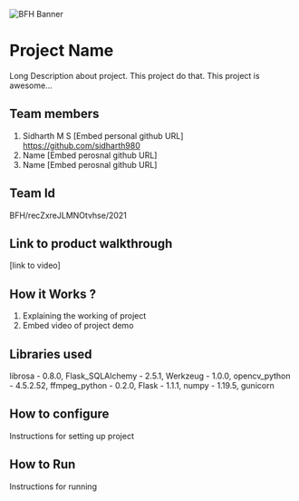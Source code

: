 ![BFH Banner](https://trello-attachments.s3.amazonaws.com/542e9c6316504d5797afbfb9/542e9c6316504d5797afbfc1/39dee8d993841943b5723510ce663233/Frame_19.png)
# Project Name
Long Description about project. This project do that. This project is awesome...
## Team members
1. Sidharth M S [Embed personal github URL] https://github.com/sidharth980
2. Name [Embed perosnal github URL]
3. Name [Embed perosnal github URL]
## Team Id
BFH/recZxreJLMNOtvhse/2021
## Link to product walkthrough
[link to video]
## How it Works ?
1. Explaining the working of project
2. Embed video of project demo
## Libraries used
librosa - 0.8.0,
Flask_SQLAlchemy - 2.5.1,
Werkzeug - 1.0.0,
opencv_python - 4.5.2.52,
ffmpeg_python - 0.2.0,
Flask - 1.1.1,
numpy - 1.19.5,
gunicorn
## How to configure
Instructions for setting up project
## How to Run
Instructions for running
